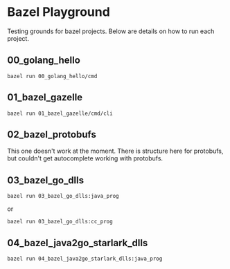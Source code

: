 # Bazel Playground

Testing grounds for bazel projects. Below are details on how to run each project.

## 00_golang_hello

```
bazel run 00_golang_hello/cmd
```

## 01_bazel_gazelle

```
bazel run 01_bazel_gazelle/cmd/cli
```

## 02_bazel_protobufs

This one doesn't work at the moment. There is structure here for protobufs, but couldn't get autocomplete working with protobufs.

## 03_bazel_go_dlls

```
bazel run 03_bazel_go_dlls:java_prog
```

or

```
bazel run 03_bazel_go_dlls:cc_prog
```

## 04_bazel_java2go_starlark_dlls

```
bazel run 04_bazel_java2go_starlark_dlls:java_prog
```
